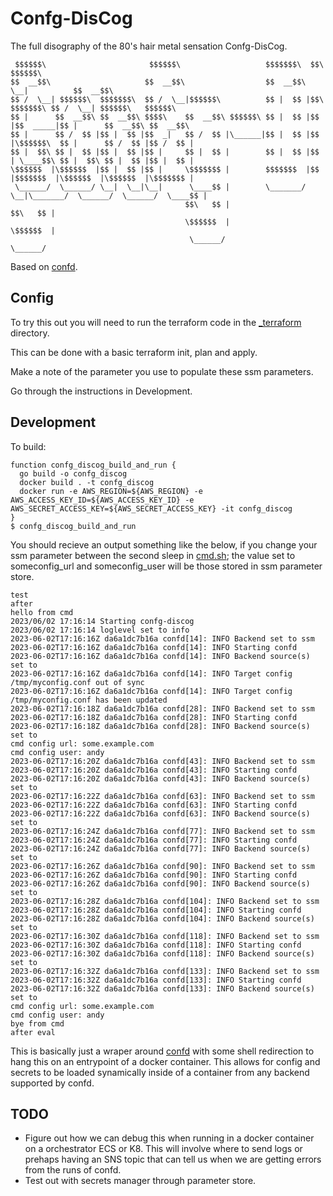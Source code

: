 # Confg-DisCog

The full disography of the 80's hair metal sensation Confg-DisCog.

```
 $$$$$$\                       $$$$$$\                   $$$$$$$\  $$\            $$$$$$\                      
$$  __$$\                     $$  __$$\                  $$  __$$\ \__|          $$  __$$\                     
$$ /  \__| $$$$$$\  $$$$$$$\  $$ /  \__|$$$$$$\          $$ |  $$ |$$\  $$$$$$$\ $$ /  \__| $$$$$$\   $$$$$$\  
$$ |      $$  __$$\ $$  __$$\ $$$$\    $$  __$$\ $$$$$$\ $$ |  $$ |$$ |$$  _____|$$ |      $$  __$$\ $$  __$$\ 
$$ |      $$ /  $$ |$$ |  $$ |$$  _|   $$ /  $$ |\______|$$ |  $$ |$$ |\$$$$$$\  $$ |      $$ /  $$ |$$ /  $$ |
$$ |  $$\ $$ |  $$ |$$ |  $$ |$$ |     $$ |  $$ |        $$ |  $$ |$$ | \____$$\ $$ |  $$\ $$ |  $$ |$$ |  $$ |
\$$$$$$  |\$$$$$$  |$$ |  $$ |$$ |     \$$$$$$$ |        $$$$$$$  |$$ |$$$$$$$  |\$$$$$$  |\$$$$$$  |\$$$$$$$ |
 \______/  \______/ \__|  \__|\__|      \____$$ |        \_______/ \__|\_______/  \______/  \______/  \____$$ |
                                       $$\   $$ |                                                    $$\   $$ |
                                       \$$$$$$  |                                                    \$$$$$$  |
                                        \______/                                                      \______/
```

Based on [confd](https://github.com/kelseyhightower/confd).

## Config

To try this out you will need to run the terraform code in the [_terraform](_terraform) directory.

This can be done with a basic terraform init, plan and apply.

Make a note of the parameter you use to populate these ssm parameters.

Go through the instructions in Development.

## Development

To build:

```
function confg_discog_build_and_run {
  go build -o confg_discog
  docker build . -t confg_discog
  docker run -e AWS_REGION=${AWS_REGION} -e AWS_ACCESS_KEY_ID=${AWS_ACCESS_KEY_ID} -e AWS_SECRET_ACCESS_KEY=${AWS_SECRET_ACCESS_KEY} -it confg_discog 
}
$ confg_discog_build_and_run 
```

You should recieve an output something like the below, if you change your ssm parameter between the second sleep in [cmd.sh](cmd.sh); the value set to someconfig_url and someconfig_user will be those stored in ssm parameter store.

```
test
after
hello from cmd
2023/06/02 17:16:14 Starting confg-discog
2023/06/02 17:16:14 loglevel set to info
2023-06-02T17:16:16Z da6a1dc7b16a confd[14]: INFO Backend set to ssm
2023-06-02T17:16:16Z da6a1dc7b16a confd[14]: INFO Starting confd
2023-06-02T17:16:16Z da6a1dc7b16a confd[14]: INFO Backend source(s) set to 
2023-06-02T17:16:16Z da6a1dc7b16a confd[14]: INFO Target config /tmp/myconfig.conf out of sync
2023-06-02T17:16:16Z da6a1dc7b16a confd[14]: INFO Target config /tmp/myconfig.conf has been updated
2023-06-02T17:16:18Z da6a1dc7b16a confd[28]: INFO Backend set to ssm
2023-06-02T17:16:18Z da6a1dc7b16a confd[28]: INFO Starting confd
2023-06-02T17:16:18Z da6a1dc7b16a confd[28]: INFO Backend source(s) set to 
cmd config url: some.example.com
cmd config user: andy
2023-06-02T17:16:20Z da6a1dc7b16a confd[43]: INFO Backend set to ssm
2023-06-02T17:16:20Z da6a1dc7b16a confd[43]: INFO Starting confd
2023-06-02T17:16:20Z da6a1dc7b16a confd[43]: INFO Backend source(s) set to 
2023-06-02T17:16:22Z da6a1dc7b16a confd[63]: INFO Backend set to ssm
2023-06-02T17:16:22Z da6a1dc7b16a confd[63]: INFO Starting confd
2023-06-02T17:16:22Z da6a1dc7b16a confd[63]: INFO Backend source(s) set to 
2023-06-02T17:16:24Z da6a1dc7b16a confd[77]: INFO Backend set to ssm
2023-06-02T17:16:24Z da6a1dc7b16a confd[77]: INFO Starting confd
2023-06-02T17:16:24Z da6a1dc7b16a confd[77]: INFO Backend source(s) set to 
2023-06-02T17:16:26Z da6a1dc7b16a confd[90]: INFO Backend set to ssm
2023-06-02T17:16:26Z da6a1dc7b16a confd[90]: INFO Starting confd
2023-06-02T17:16:26Z da6a1dc7b16a confd[90]: INFO Backend source(s) set to 
2023-06-02T17:16:28Z da6a1dc7b16a confd[104]: INFO Backend set to ssm
2023-06-02T17:16:28Z da6a1dc7b16a confd[104]: INFO Starting confd
2023-06-02T17:16:28Z da6a1dc7b16a confd[104]: INFO Backend source(s) set to 
2023-06-02T17:16:30Z da6a1dc7b16a confd[118]: INFO Backend set to ssm
2023-06-02T17:16:30Z da6a1dc7b16a confd[118]: INFO Starting confd
2023-06-02T17:16:30Z da6a1dc7b16a confd[118]: INFO Backend source(s) set to 
2023-06-02T17:16:32Z da6a1dc7b16a confd[133]: INFO Backend set to ssm
2023-06-02T17:16:32Z da6a1dc7b16a confd[133]: INFO Starting confd
2023-06-02T17:16:32Z da6a1dc7b16a confd[133]: INFO Backend source(s) set to 
cmd config url: some.example.com
cmd config user: andy
bye from cmd
after eval
```

This is basically just a wraper around [confd](https://github.com/kelseyhightower/confd) with some shell redirection to hang this on an entrypoint of a docker container. This allows for config and secrets to be loaded synamically inside of a container from any backend supported by confd.

## TODO

- Figure out how we can debug this when running in a docker container on a orchestrator ECS or K8. This will involve where to send logs or prehaps having an SNS topic that can tell us when we are getting errors from the runs of confd.
- Test out with secrets manager through parameter store.
